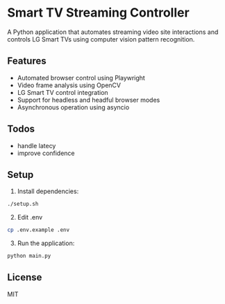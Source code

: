 # Smart TV Streaming Controller

A Python application that automates streaming video site interactions and controls LG Smart TVs using computer vision pattern recognition.

## Features

- Automated browser control using Playwright
- Video frame analysis using OpenCV
- LG Smart TV control integration
- Support for headless and headful browser modes
- Asynchronous operation using asyncio

## Todos
- handle latecy
- improve confidence

## Setup

1. Install dependencies:
```bash
./setup.sh
```

2. Edit .env
```bash
cp .env.example .env
```

3. Run the application:
```bash
python main.py
```

## License

MIT 